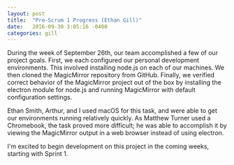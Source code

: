 ```yaml
---
layout: post
title:  "Pre-Scrum 1 Progress (Ethan Gill)"
date:   2016-09-30 3:05:16 -0400
categories: gill
---
```


During the week of September 26th, our team accomplished a few of our project goals.
First, we each configured our personal development environments. This involved installing node.js on each of our machines. We then cloned the MagicMirror repository from GitHub. Finally, we verified correct behavior of the MagicMirror project out of the box by installing the electron module for node.js and running MagicMirror with default configuration settings.

Ethan Smith, Arthur, and I used macOS for this task, and were able to get our environments running relatively quickly. As Matthew Turner used a Chromebook, the task proved more difficult; he was able to accomplish it by viewing the MagicMirror output in a web browser instead of using electron.

I'm excited to begin development on this project in the coming weeks, starting with Sprint 1.

